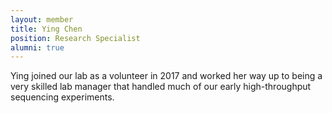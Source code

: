 ```yaml
---
layout: member
title: Ying Chen
position: Research Specialist
alumni: true
---
```


Ying joined our lab as a volunteer in 2017 and worked her way up to being a very skilled lab manager that handled much of our early high-throughput sequencing experiments.  